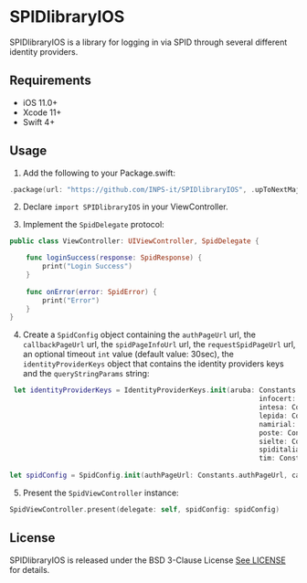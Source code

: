 # SPIDlibraryIOS

SPIDlibraryIOS is a library for logging in via SPID through several different identity providers.

## Requirements

- iOS 11.0+ 
- Xcode 11+
- Swift 4+


## Usage
1. Add the following to your Package.swift:
```swift
.package(url: "https://github.com/INPS-it/SPIDlibraryIOS", .upToNextMajor(from: "1.0.3"))
```
2. Declare `import SPIDlibraryIOS` in your ViewController.

3. Implement the `SpidDelegate` protocol:
```swift
public class ViewController: UIViewController, SpidDelegate {

    func loginSuccess(response: SpidResponse) {
        print("Login Success")
    }
    
    func onError(error: SpidError) {
        print("Error")
    }
}
```

4. Create a `SpidConfig` object containing the `authPageUrl` url, the `callbackPageUrl` url, the `spidPageInfoUrl` url, the `requestSpidPageUrl` url, an optional timeout `int` value (default value: 30sec), the `identityProviderKeys` object that contains the identity providers keys and the `queryStringParams` string:
```swift
 let identityProviderKeys = IdentityProviderKeys.init(aruba: Constants.IdentityProvider.aruba,
                                                             infocert: Constants.IdentityProvider.infocert,
                                                             intesa: Constants.IdentityProvider.intesa,
                                                             lepida: Constants.IdentityProvider.lepida,
                                                             namirial: Constants.IdentityProvider.namirial,
                                                             poste: Constants.IdentityProvider.poste,
                                                             sielte: Constants.IdentityProvider.sielte,
                                                             spiditalia: Constants.IdentityProvider.spiditalia,
                                                             tim: Constants.IdentityProvider.tim)
        
let spidConfig = SpidConfig.init(authPageUrl: Constants.authPageUrl, callbackPageUrl: Constants.callbackPageUrl, spidPageInfoUrl: Constants.spidPageInfoUrl, requestSpidPageUrl: Constants.requestSpidPageUrl, identityProviderKeys: identityProviderKeys, queryStringParams: Constants.queryStringParams)
```
5. Present the `SpidViewController` instance:

```swift
SpidViewController.present(delegate: self, spidConfig: spidConfig)
```

## License

SPIDlibraryIOS is released under the BSD 3-Clause License [See LICENSE](https://github.com/INPS-it/SPIDlibraryIOS/blob/main/LICENSE) for details.
